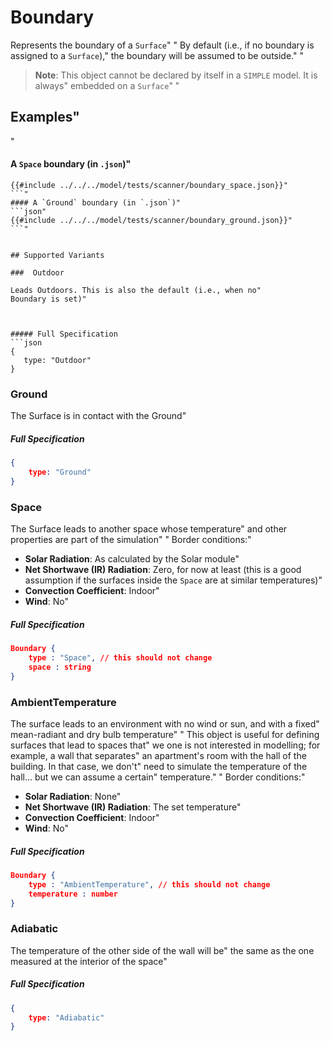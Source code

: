 # Boundary

 Represents the boundary of a `Surface`"
"
 By default (i.e., if no boundary is assigned to a `Surface`),"
 the boundary will be assumed to be outside."
"
 > **Note**: This object cannot be declared by itself in a `SIMPLE` model. It is always"
 embedded on a `Surface`"
"
 ## Examples"
"
 #### A `Space` boundary (in `.json`)"
 ```json"
 {{#include ../../../model/tests/scanner/boundary_space.json}}"
 ```"
 #### A `Ground` boundary (in `.json`)"
 ```json"
 {{#include ../../../model/tests/scanner/boundary_ground.json}}"
 ```"


 ## Supported Variants

###  Outdoor

 Leads Outdoors. This is also the default (i.e., when no"
 Boundary is set)"



##### Full Specification
```json
{
	type: "Outdoor"
}
```


###  Ground

 The Surface is in contact with the Ground"



##### Full Specification
```json
{
	type: "Ground"
}
```


###  Space

 The Surface leads to another space whose temperature"
 and other properties are part of the simulation"
"
 Border conditions:"
 * **Solar Radiation**: As calculated by the Solar module"
 * **Net Shortwave (IR) Radiation**: Zero, for now at least (this is a good assumption if the surfaces inside the `Space` are at similar temperatures)"
 * **Convection Coefficient**: Indoor"
 * **Wind**: No"



##### Full Specification
```json
Boundary {
	type : "Space", // this should not change
	space : string
}
```

###  AmbientTemperature

 The surface leads to an environment with no wind or sun, and with a fixed"
 mean-radiant and dry bulb temperature"
"
 This object is useful for defining surfaces that lead to spaces that"
 we one is not interested in modelling; for example, a wall that separates"
 an apartment\'s room with the hall of the building. In that case, we don\'t"
 need to simulate the temperature of the hall... but we can assume a certain"
 temperature."
"
 Border conditions:"
 * **Solar Radiation**: None"
 * **Net Shortwave (IR) Radiation**: The set temperature"
 * **Convection Coefficient**: Indoor"
 * **Wind**: No"



##### Full Specification
```json
Boundary {
	type : "AmbientTemperature", // this should not change
	temperature : number
}
```

###  Adiabatic

 The temperature of the other side of the wall will be"
 the same as the one measured at the interior of the space"



##### Full Specification
```json
{
	type: "Adiabatic"
}
```


